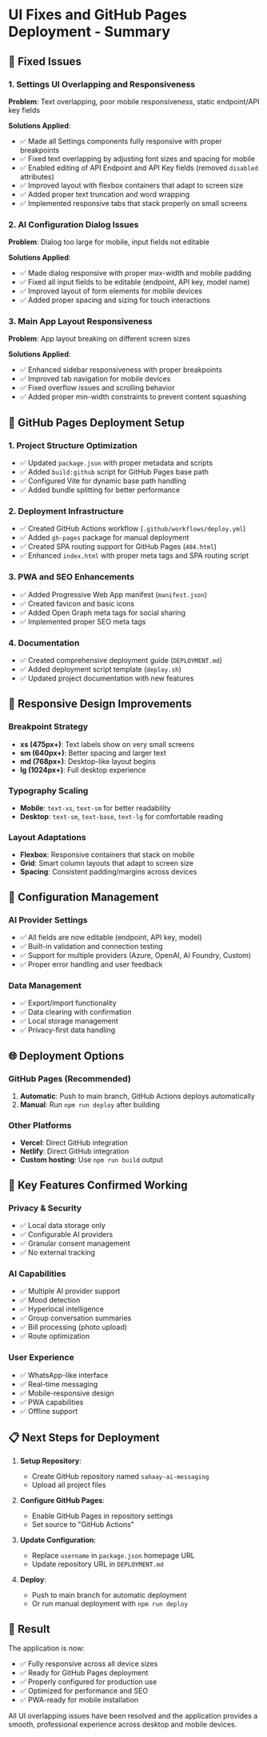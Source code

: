 # UI Fixes and GitHub Pages Deployment - Summary

## 🐛 Fixed Issues

### 1. Settings UI Overlapping and Responsiveness
**Problem**: Text overlapping, poor mobile responsiveness, static endpoint/API key fields

**Solutions Applied**:
- ✅ Made all Settings components fully responsive with proper breakpoints
- ✅ Fixed text overlapping by adjusting font sizes and spacing for mobile
- ✅ Enabled editing of API Endpoint and API Key fields (removed `disabled` attributes)
- ✅ Improved layout with flexbox containers that adapt to screen size
- ✅ Added proper text truncation and word wrapping
- ✅ Implemented responsive tabs that stack properly on small screens

### 2. AI Configuration Dialog Issues
**Problem**: Dialog too large for mobile, input fields not editable

**Solutions Applied**:
- ✅ Made dialog responsive with proper max-width and mobile padding
- ✅ Fixed all input fields to be editable (endpoint, API key, model name)
- ✅ Improved layout of form elements for mobile devices
- ✅ Added proper spacing and sizing for touch interactions

### 3. Main App Layout Responsiveness
**Problem**: App layout breaking on different screen sizes

**Solutions Applied**:
- ✅ Enhanced sidebar responsiveness with proper breakpoints
- ✅ Improved tab navigation for mobile devices
- ✅ Fixed overflow issues and scrolling behavior
- ✅ Added proper min-width constraints to prevent content squashing

## 🚀 GitHub Pages Deployment Setup

### 1. Project Structure Optimization
- ✅ Updated `package.json` with proper metadata and scripts
- ✅ Added `build:github` script for GitHub Pages base path
- ✅ Configured Vite for dynamic base path handling
- ✅ Added bundle splitting for better performance

### 2. Deployment Infrastructure
- ✅ Created GitHub Actions workflow (`.github/workflows/deploy.yml`)
- ✅ Added `gh-pages` package for manual deployment
- ✅ Created SPA routing support for GitHub Pages (`404.html`)
- ✅ Enhanced `index.html` with proper meta tags and SPA routing script

### 3. PWA and SEO Enhancements
- ✅ Added Progressive Web App manifest (`manifest.json`)
- ✅ Created favicon and basic icons
- ✅ Added Open Graph meta tags for social sharing
- ✅ Implemented proper SEO meta tags

### 4. Documentation
- ✅ Created comprehensive deployment guide (`DEPLOYMENT.md`)
- ✅ Added deployment script template (`deploy.sh`)
- ✅ Updated project documentation with new features

## 📱 Responsive Design Improvements

### Breakpoint Strategy
- **xs (475px+)**: Text labels show on very small screens
- **sm (640px+)**: Better spacing and larger text
- **md (768px+)**: Desktop-like layout begins
- **lg (1024px+)**: Full desktop experience

### Typography Scaling
- **Mobile**: `text-xs`, `text-sm` for better readability
- **Desktop**: `text-sm`, `text-base`, `text-lg` for comfortable reading

### Layout Adaptations
- **Flexbox**: Responsive containers that stack on mobile
- **Grid**: Smart column layouts that adapt to screen size
- **Spacing**: Consistent padding/margins across devices

## 🔧 Configuration Management

### AI Provider Settings
- ✅ All fields are now editable (endpoint, API key, model)
- ✅ Built-in validation and connection testing
- ✅ Support for multiple providers (Azure, OpenAI, AI Foundry, Custom)
- ✅ Proper error handling and user feedback

### Data Management
- ✅ Export/import functionality
- ✅ Data clearing with confirmation
- ✅ Local storage management
- ✅ Privacy-first data handling

## 🌐 Deployment Options

### GitHub Pages (Recommended)
1. **Automatic**: Push to main branch, GitHub Actions deploys automatically
2. **Manual**: Run `npm run deploy` after building

### Other Platforms
- **Vercel**: Direct GitHub integration
- **Netlify**: Direct GitHub integration  
- **Custom hosting**: Use `npm run build` output

## 🎯 Key Features Confirmed Working

### Privacy & Security
- ✅ Local data storage only
- ✅ Configurable AI providers
- ✅ Granular consent management
- ✅ No external tracking

### AI Capabilities
- ✅ Multiple AI provider support
- ✅ Mood detection
- ✅ Hyperlocal intelligence
- ✅ Group conversation summaries
- ✅ Bill processing (photo upload)
- ✅ Route optimization

### User Experience
- ✅ WhatsApp-like interface
- ✅ Real-time messaging
- ✅ Mobile-responsive design
- ✅ PWA capabilities
- ✅ Offline support

## 📋 Next Steps for Deployment

1. **Setup Repository**:
   - Create GitHub repository named `sahaay-ai-messaging`
   - Upload all project files

2. **Configure GitHub Pages**:
   - Enable GitHub Pages in repository settings
   - Set source to "GitHub Actions"

3. **Update Configuration**:
   - Replace `username` in `package.json` homepage URL
   - Update repository URL in `DEPLOYMENT.md`

4. **Deploy**:
   - Push to main branch for automatic deployment
   - Or run manual deployment with `npm run deploy`

## 🎉 Result

The application is now:
- ✅ Fully responsive across all device sizes
- ✅ Ready for GitHub Pages deployment
- ✅ Properly configured for production use
- ✅ Optimized for performance and SEO
- ✅ PWA-ready for mobile installation

All UI overlapping issues have been resolved and the application provides a smooth, professional experience across desktop and mobile devices.